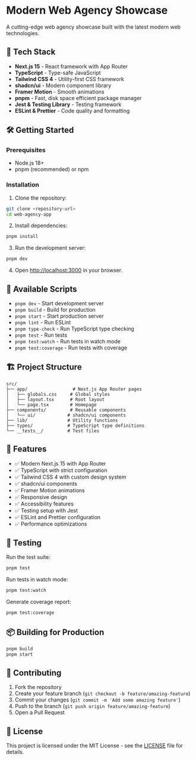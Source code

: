 # Modern Web Agency Showcase

A cutting-edge web agency showcase built with the latest modern web technologies.

## 🚀 Tech Stack

- **Next.js 15** - React framework with App Router
- **TypeScript** - Type-safe JavaScript
- **Tailwind CSS 4** - Utility-first CSS framework
- **shadcn/ui** - Modern component library
- **Framer Motion** - Smooth animations
- **pnpm** - Fast, disk space efficient package manager
- **Jest & Testing Library** - Testing framework
- **ESLint & Prettier** - Code quality and formatting

## 🛠️ Getting Started

### Prerequisites

- Node.js 18+ 
- pnpm (recommended) or npm

### Installation

1. Clone the repository:

```bash
git clone <repository-url>
cd web-agency-app
```

2. Install dependencies:

```bash
pnpm install
```

3. Run the development server:

```bash
pnpm dev
```

4. Open [http://localhost:3000](http://localhost:3000) in your browser.

## 📝 Available Scripts

- `pnpm dev` - Start development server
- `pnpm build` - Build for production
- `pnpm start` - Start production server
- `pnpm lint` - Run ESLint
- `pnpm type-check` - Run TypeScript type checking
- `pnpm test` - Run tests
- `pnpm test:watch` - Run tests in watch mode
- `pnpm test:coverage` - Run tests with coverage

## 🏗️ Project Structure

```
src/
├── app/                 # Next.js App Router pages
│   ├── globals.css     # Global styles
│   ├── layout.tsx      # Root layout
│   └── page.tsx        # Homepage
├── components/         # Reusable components
│   └── ui/            # shadcn/ui components
├── lib/               # Utility functions
├── types/             # TypeScript type definitions
└── __tests__/         # Test files
```

## 🎨 Features

- ✅ Modern Next.js 15 with App Router
- ✅ TypeScript with strict configuration
- ✅ Tailwind CSS 4 with custom design system
- ✅ shadcn/ui components
- ✅ Framer Motion animations
- ✅ Responsive design
- ✅ Accessibility features
- ✅ Testing setup with Jest
- ✅ ESLint and Prettier configuration
- ✅ Performance optimizations

## 🧪 Testing

Run the test suite:

```bash
pnpm test
```

Run tests in watch mode:

```bash
pnpm test:watch
```

Generate coverage report:

```bash
pnpm test:coverage
```

## 📦 Building for Production

```bash
pnpm build
pnpm start
```

## 🤝 Contributing

1. Fork the repository
2. Create your feature branch (`git checkout -b feature/amazing-feature`)
3. Commit your changes (`git commit -m 'Add some amazing feature'`)
4. Push to the branch (`git push origin feature/amazing-feature`)
5. Open a Pull Request

## 📄 License

This project is licensed under the MIT License - see the [LICENSE](LICENSE) file for details.